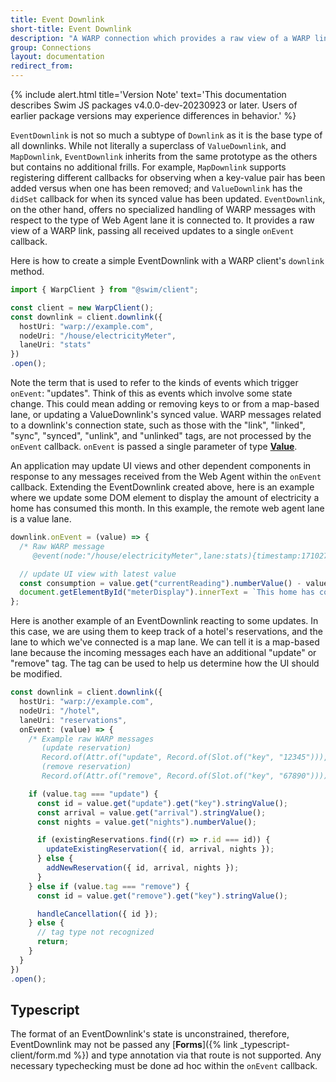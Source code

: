 ```yaml
---
title: Event Downlink
short-title: Event Downlink
description: "A WARP connection which provides a raw view of a WARP link. It receives all updates but is not purpose-built for a specific lane type."
group: Connections
layout: documentation
redirect_from:
---
```


{% include alert.html title='Version Note' text='This documentation describes Swim JS packages v4.0.0-dev-20230923 or later. Users of earlier package versions may experience differences in behavior.' %}

`EventDownlink` is not so much a subtype of `Downlink` as it is the base type of all downlinks. While not literally a superclass of `ValueDownlink`, and `MapDownlink`, `EventDownlink` inherits from the same prototype as the others but contains no additional frills. For example, `MapDownlink` supports registering different callbacks for observing when a key-value pair has been added versus when one has been removed; and `ValueDownlink` has the `didSet` callback for when its synced value has been updated. `EventDownlink`, on the other hand, offers no specialized handling of WARP messages with respect to the type of Web Agent lane it is connected to. It provides a raw view of a WARP link, passing all received updates to a single `onEvent` callback. 

Here is how to create a simple EventDownlink with a WARP client's `downlink` method.

```typescript
import { WarpClient } from "@swim/client";

const client = new WarpClient();
const downlink = client.downlink({
  hostUri: "warp://example.com",
  nodeUri: "/house/electricityMeter",
  laneUri: "stats"
})
.open();
```

Note the term that is used to refer to the kinds of events which trigger `onEvent`: "updates". Think of this as events which involve some state change. This could mean adding or removing keys to or from a map-based lane, or updating a ValueDownlink's synced value. WARP messages related to a downlink's connection state, such as those with the "link", "linked", "sync", "synced", "unlink", and "unlinked" tags, are not processed by the `onEvent` callback. `onEvent` is passed a single parameter of type [**Value**]( /frontend/structures#value ).

An application may update UI views and other dependent components in response to any messages received from the Web Agent within the `onEvent` callback. Extending the EventDownlink created above, here is an example where we update some DOM element to display the amount of electricity a home has consumed this month. In this example, the remote web agent lane is a value lane.

```typescript
downlink.onEvent = (value) => {
  /* Raw WARP message
     @event(node:"/house/electricityMeter",lane:stats){timestamp:1710272571408,currentReading:8432.7,prevMonthReading:7875.9,model:"Single Phase 4P Din Rail Energy Meter"} */

  // update UI view with latest value
  const consumption = value.get("currentReading").numberValue() - value.get("prevMonthReading").numberValue();
  document.getElementById("meterDisplay").innerText = `This home has consumed ${consumption} kWh this month.`;
};
```

Here is another example of an EventDownlink reacting to some updates. In this case, we are using them to keep track of a hotel's reservations, and the lane to which we've connected is a map lane. We can tell it is a map-based lane because the incoming messages each have an additional "update" or "remove" tag. The tag can be used to help us determine how the UI should be modified.

```typescript
const downlink = client.downlink({
  hostUri: "warp://example.com",
  nodeUri: "/hotel",
  laneUri: "reservations",
  onEvent: (value) => {
    /* Example raw WARP messages
       (update reservation)
       Record.of(Attr.of("update", Record.of(Slot.of("key", "12345"))), Slot.of("arrival", "2024-04-01T15:00:00Z"), Slot.of("nights", 1), Slot.of("guestName", "Jeff Lebowski"))
       (remove reservation)
       Record.of(Attr.of("remove", Record.of(Slot.of("key", "67890")))) */

    if (value.tag === "update") {
      const id = value.get("update").get("key").stringValue();
      const arrival = value.get("arrival").stringValue();
      const nights = value.get("nights").numberValue();

      if (existingReservations.find((r) => r.id === id)) {
        updateExistingReservation({ id, arrival, nights });
      } else {
        addNewReservation({ id, arrival, nights });
      }
    } else if (value.tag === "remove") {
      const id = value.get("remove").get("key").stringValue();

      handleCancellation({ id });
    } else {
      // tag type not recognized
      return;
    }
  }
})
.open();
```

## Typescript

The format of an EventDownlink's state is unconstrained, therefore, EventDownlink may not be passed any [**Forms**]({% link _typescript-client/form.md %}) and type annotation via that route is not supported. Any necessary typechecking must be done ad hoc within the `onEvent` callback.
